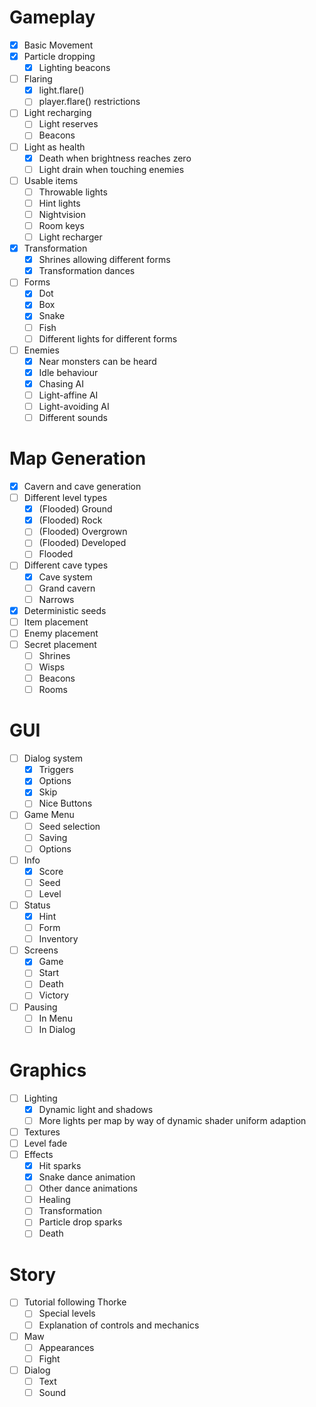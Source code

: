 # Gameplay
- [x] Basic Movement
- [x] Particle dropping
    - [x] Lighting beacons
- [ ] Flaring
    - [x] light.flare()
    - [ ] player.flare() restrictions
- [ ] Light recharging
    - [ ] Light reserves
    - [ ] Beacons
- [ ] Light as health
    - [x] Death when brightness reaches zero
    - [ ] Light drain when touching enemies
- [ ] Usable items
    - [ ] Throwable lights
    - [ ] Hint lights
    - [ ] Nightvision
    - [ ] Room keys
    - [ ] Light recharger
- [x] Transformation
    - [x] Shrines allowing different forms
    - [x] Transformation dances
- [ ] Forms
    - [x] Dot
    - [x] Box
    - [x] Snake
    - [ ] Fish
    - [ ] Different lights for different forms
- [ ] Enemies
    - [x] Near monsters can be heard
    - [x] Idle behaviour
    - [x] Chasing AI
    - [ ] Light-affine AI
    - [ ] Light-avoiding AI
    - [ ] Different sounds

# Map Generation
- [x] Cavern and cave generation
- [ ] Different level types
    - [x] (Flooded) Ground
    - [x] (Flooded) Rock
    - [ ] (Flooded) Overgrown
    - [ ] (Flooded) Developed
    - [ ] Flooded
- [ ] Different cave types
    - [x] Cave system
    - [ ] Grand cavern
    - [ ] Narrows
- [x] Deterministic seeds
- [ ] Item placement
- [ ] Enemy placement
- [ ] Secret placement
    - [ ] Shrines
    - [ ] Wisps
    - [ ] Beacons
    - [ ] Rooms

# GUI
- [ ] Dialog system
    - [x] Triggers
    - [x] Options
    - [x] Skip
    - [ ] Nice Buttons
- [ ] Game Menu
    - [ ] Seed selection
    - [ ] Saving
    - [ ] Options
- [ ] Info
    - [x] Score
    - [ ] Seed
    - [ ] Level
- [ ] Status
    - [x] Hint
    - [ ] Form
    - [ ] Inventory
- [ ] Screens
    - [x] Game
    - [ ] Start
    - [ ] Death
    - [ ] Victory
- [ ] Pausing
    - [ ] In Menu
    - [ ] In Dialog

# Graphics
- [ ] Lighting
    - [x] Dynamic light and shadows
    - [ ] More lights per map by way of dynamic shader uniform adaption
- [ ] Textures
- [ ] Level fade
- [ ] Effects
    - [x] Hit sparks
    - [x] Snake dance animation
    - [ ] Other dance animations
    - [ ] Healing
    - [ ] Transformation
    - [ ] Particle drop sparks
    - [ ] Death

# Story
- [ ] Tutorial following Thorke
    - [ ] Special levels
    - [ ] Explanation of controls and mechanics
- [ ] Maw
    - [ ] Appearances
    - [ ] Fight
- [ ] Dialog
    - [ ] Text
    - [ ] Sound
